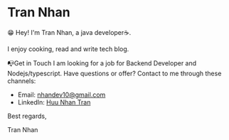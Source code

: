 # Tran Nhan
😁 Hey! I'm Tran Nhan, a java developer☕.

I enjoy cooking, read and write tech blog.

📭Get in Touch
I am looking for a job for Backend Developer and Nodejs/typescript.
Have questions or offer? Contact to me through these channels:
- Email: nhandev10@gmail.com
- LinkedIn: [Huu Nhan Tran](https://www.linkedin.com/in/huu-nhan-tran-6607441a3/)

Best regards,

Tran Nhan
